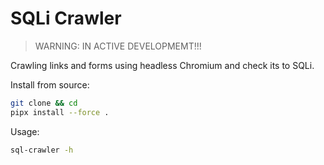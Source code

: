 # SQLi Crawler

> WARNING: IN ACTIVE DEVELOPMEMT!!!

Crawling links and forms using headless Chromium and check its to SQLi.

Install from source:

```bash
git clone && cd
pipx install --force .
```

Usage:

```bash
sql-crawler -h
```
